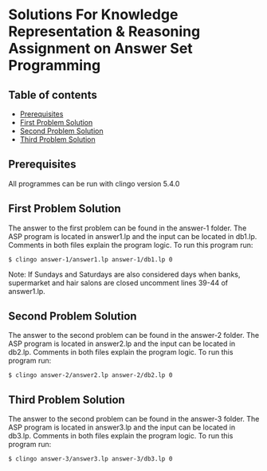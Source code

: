 # Solutions For Knowledge Representation & Reasoning Assignment on Answer Set Programming

## Table of contents
* [Prerequisites](#prerequisites)
* [First Problem Solution](#first-problem-solution)
* [Second Problem Solution](#second-problem-solution)
* [Third Problem Solution](#third-problem-solution)


## Prerequisites
All programmes can be run with clingo version 5.4.0 

## First Problem Solution
The answer to the first problem can be found in the answer-1 folder.
The ASP program is located in answer1.lp and the input can be located in db1.lp.
Comments in both files explain the program logic.
To run this program run:

```
$ clingo answer-1/answer1.lp answer-1/db1.lp 0
```

Note: If Sundays and Saturdays are also considered days when banks, supermarket and hair salons are closed uncomment lines 39-44 of answer1.lp.

## Second Problem Solution
The answer to the second problem can be found in the answer-2 folder.
The ASP program is located in answer2.lp and the input can be located in db2.lp.
Comments in both files explain the program logic.
To run this program run:

```
$ clingo answer-2/answer2.lp answer-2/db2.lp 0
```

## Third Problem Solution
The answer to the second problem can be found in the answer-3 folder.
The ASP program is located in answer3.lp and the input can be located in db3.lp.
Comments in both files explain the program logic.
To run this program run:

```
$ clingo answer-3/answer3.lp answer-3/db3.lp 0
```
